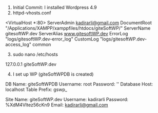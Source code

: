 1. Initial Commit: I installed Wordpress 4.9
2. httpd-vhosts.conf

<VirtualHost *:80>
    ServerAdmin kadirarli@gmail.com
    DocumentRoot "/Applications/XAMPP/xamppfiles/htdocs/giteSoftWP/"
    ServerName gitesoftWP.dev
    ServerAlias www.gitesoftWP.dev
    ErrorLog "logs/gitesoftWP.dev-error_log"
    CustomLog "logs/gitesoftWP.dev-access_log" common
</VirtualHost>

3. sudo nano /etc/hosts

127.0.0.1       giteSoftWP.dev

4. I set up WP (giteSoftWPDB is created)

DB Name: giteSoftWPDB
Username: root
Password: ''
Database Host: localhost
Table Prefix: gswp_

Site Name: giteSoftWP.dev
Username: kadirarli
Password: %XdM4VItez56cKn9
Email: kadirarli@gmail.com

